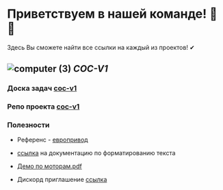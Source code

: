 # Приветствуем в нашей команде! 🎉👋
Здесь Вы сможете найти все ссылки на каждый из проектов! ✔

## ![computer (3)](https://github.com/zyryanov-and-co/.github/assets/99914331/2378a62a-c05f-4177-a6f9-8eee4824c590) _COC-V1_



### Доска задач [coc-v1](https://github.com/orgs/zyryanov-and-co/projects/1)
### Репо проекта [coc-v1](https://github.com/zyryanov-and-co/coc-v1)

### Полезности
* Референс - [европривод](https://evroprivod.ru/catalogue/f_fa/descriptions)

* [ссылка](https://docs.github.com/github/writing-on-github/getting-started-with-writing-and-formatting-on-github/basic-writing-and-formatting-syntax) на документацию по форматированию текста

* [Демо по моторам.pdf](https://github.com/zyryanov-and-co/.github/files/12504414/default.pdf)
* Дискорд приглашение [ссылка](https://discord.gg/VZuQJvKVak)

<!--

**Here are some ideas to get you started:**

🙋‍♀️ A short introduction - what is your organization all about?
🌈 Contribution guidelines - how can the community get involved?
👩‍💻 Useful resources - where can the community find your docs? Is there anything else the community should know?
🍿 Fun facts - what does your team eat for breakfast?
🧙 Remember, you can do mighty things with the power of [Markdown](https://docs.github.com/github/writing-on-github/getting-started-with-writing-and-formatting-on-github/basic-writing-and-formatting-syntax)
-->
